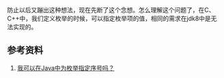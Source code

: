 防止以后又蹦出这种想法，现在先断了这个念想。怎么理解这个问题了，在C、C++中，我们定义枚举的时候，可以指定枚举项的值，相同的需求在jdk8中是无法实现的。

## 参考资料

1. [我可以在Java中为枚举指定序号吗？](https://cloud.tencent.com/developer/ask/69738)